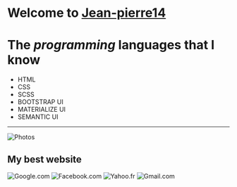 
# Welcome to [Jean-pierre14]("https://github.com/Jean-pierre14/Jean-pierre14", "Grace El BISIMWA")
# The *programming* __languages__ that I know 

* HTML
* CSS
* SCSS
* BOOTSTRAP UI
* MATERIALIZE UI 
* SEMANTIC UI

---
![Photos]("https://cdn.icon-icons.com/icons2/3103/PNG/128/gallery_icon_191518.png", "Google photos")

## My best website
![Google.com]("https://cdn.icon-icons.com/icons2/1011/PNG/128/Google_Chrome_icon-icons.com_75711.png")
![Facebook.com]("https://cdn.icon-icons.com/icons2/1011/PNG/128/Google_Chrome_icon-icons.com_75711.png")
![Yahoo.fr]("https://cdn.icon-icons.com/icons2/1011/PNG/128/Google_Chrome_icon-icons.com_75711.png")
![Gmail.com]("https://cdn.icon-icons.com/icons2/1011/PNG/128/Google_Chrome_icon-icons.com_75711.png")
